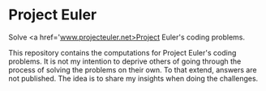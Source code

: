 # Project Euler
Solve <a href='www.projecteuler.net>Project Euler's</a> coding problems.

This repository contains the computations for Project Euler's coding problems. It is not my intention to deprive others of going through the process of solving the problems on their own. To that extend, answers are not published. The idea is to share my insights when doing the challenges.
